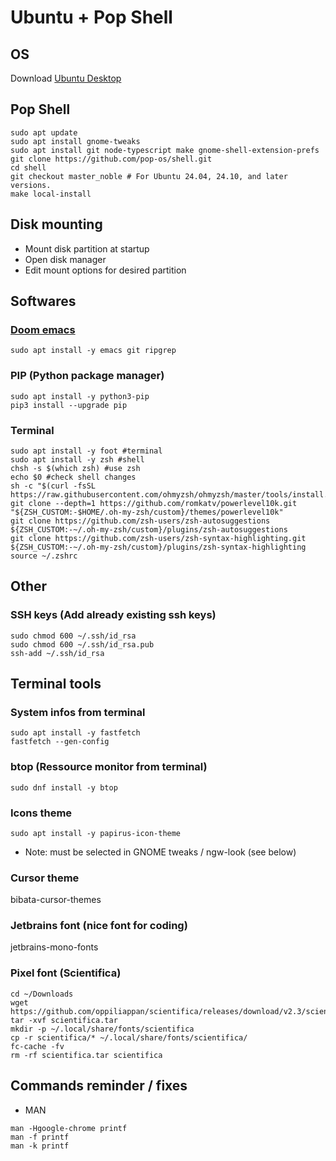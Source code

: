 ﻿# Ubuntu + Pop Shell

## OS
 Download [Ubuntu Desktop](https://ubuntu.com/download)

## Pop Shell
```
sudo apt update
sudo apt install gnome-tweaks
sudo apt install git node-typescript make gnome-shell-extension-prefs
git clone https://github.com/pop-os/shell.git
cd shell
git checkout master_noble # For Ubuntu 24.04, 24.10, and later versions.
make local-install
```

## Disk mounting
- Mount disk partition at startup
- Open disk manager
- Edit mount options for desired partition

## Softwares

### [Doom emacs](https://github.com/doomemacs/doomemacs/blob/master/docs/getting_started.org)
```
sudo apt install -y emacs git ripgrep
```

### PIP (Python package manager)
```
sudo apt install -y python3-pip
pip3 install --upgrade pip
```

### Terminal
```
sudo apt install -y foot #terminal
sudo apt install -y zsh #shell
chsh -s $(which zsh) #use zsh
echo $0 #check shell changes
sh -c "$(curl -fsSL https://raw.githubusercontent.com/ohmyzsh/ohmyzsh/master/tools/install.sh)"
git clone --depth=1 https://github.com/romkatv/powerlevel10k.git "${ZSH_CUSTOM:-$HOME/.oh-my-zsh/custom}/themes/powerlevel10k"
git clone https://github.com/zsh-users/zsh-autosuggestions ${ZSH_CUSTOM:-~/.oh-my-zsh/custom}/plugins/zsh-autosuggestions
git clone https://github.com/zsh-users/zsh-syntax-highlighting.git ${ZSH_CUSTOM:-~/.oh-my-zsh/custom}/plugins/zsh-syntax-highlighting
source ~/.zshrc
```

## Other

### SSH keys (Add already existing ssh keys)
```
sudo chmod 600 ~/.ssh/id_rsa
sudo chmod 600 ~/.ssh/id_rsa.pub
ssh-add ~/.ssh/id_rsa
```

## Terminal tools
### System infos from terminal
```
sudo apt install -y fastfetch
fastfetch --gen-config
```

### btop (Ressource monitor from terminal)
```
sudo dnf install -y btop
```

### Icons theme
```
sudo apt install -y papirus-icon-theme
```
- Note: must be selected in GNOME tweaks / ngw-look (see below)

### Cursor theme
bibata-cursor-themes

### Jetbrains font (nice font for coding)
jetbrains-mono-fonts

### Pixel font (Scientifica)
```
cd ~/Downloads
wget https://github.com/oppiliappan/scientifica/releases/download/v2.3/scientifica.tar
tar -xvf scientifica.tar
mkdir -p ~/.local/share/fonts/scientifica
cp -r scientifica/* ~/.local/share/fonts/scientifica/
fc-cache -fv
rm -rf scientifica.tar scientifica
```

## Commands reminder / fixes
- MAN
```
man -Hgoogle-chrome printf
man -f printf
man -k printf
```
